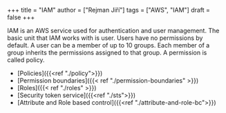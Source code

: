 +++ 
title = "IAM"
author = ["Rejman Jiří"]
tags = ["AWS", "IAM"]
draft = false
+++ 

IAM is an AWS service used for authentication and user management. The basic unit that IAM works with is user. Users have no permissions by default. A user can be a member of up to 10 groups. Each member of a group inherits the permissions assigned to that group. A permission is called policy.

- [Policies]({{<ref "./policy">}})
- [Permission boundaries]({{< ref "./permission-boundaries" >}})
- [Roles]({{< ref "./roles" >}})
- [Security token service]({{<ref "./sts">}})
- [Attribute and Role based control]({{<ref "./attribute-and-role-bc">}})
